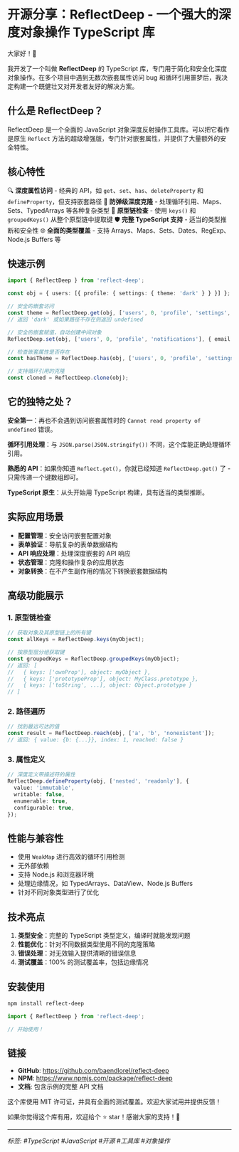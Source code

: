 # 开源分享：ReflectDeep - 一个强大的深度对象操作 TypeScript 库

大家好！👋

我开发了一个叫做 **ReflectDeep** 的 TypeScript 库，专门用于简化和安全化深度对象操作。在多个项目中遇到无数次嵌套属性访问 bug 和循环引用噩梦后，我决定构建一个既健壮又对开发者友好的解决方案。

## 什么是 ReflectDeep？

ReflectDeep 是一个全面的 JavaScript 对象深度反射操作工具库。可以把它看作是原生 `Reflect` 方法的超级增强版，专门针对嵌套属性，并提供了大量额外的安全特性。

## 核心特性

🔍 **深度属性访问** - 经典的 API，如 `get`、`set`、`has`、`deleteProperty` 和 `defineProperty`，但支持嵌套路径
🔄 **防弹级深度克隆** - 处理循环引用、Maps、Sets、TypedArrays 等各种复杂类型
🔑 **原型链检查** - 使用 `keys()` 和 `groupedKeys()` 从整个原型链中提取键
🛡️ **完整 TypeScript 支持** - 适当的类型推断和安全性
🌐 **全面的类型覆盖** - 支持 Arrays、Maps、Sets、Dates、RegExp、Node.js Buffers 等

## 快速示例

```typescript
import { ReflectDeep } from 'reflect-deep';

const obj = { users: [{ profile: { settings: { theme: 'dark' } } }] };

// 安全的嵌套访问
const theme = ReflectDeep.get(obj, ['users', 0, 'profile', 'settings', 'theme']);
// 返回 'dark' 或如果路径不存在则返回 undefined

// 安全的嵌套赋值，自动创建中间对象
ReflectDeep.set(obj, ['users', 0, 'profile', 'notifications'], { email: true });

// 检查嵌套属性是否存在
const hasTheme = ReflectDeep.has(obj, ['users', 0, 'profile', 'settings', 'theme']);

// 支持循环引用的克隆
const cloned = ReflectDeep.clone(obj);
```

## 它的独特之处？

**安全第一**：再也不会遇到访问嵌套属性时的 `Cannot read property of undefined` 错误。

**循环引用处理**：与 `JSON.parse(JSON.stringify())` 不同，这个库能正确处理循环引用。

**熟悉的 API**：如果你知道 `Reflect.get()`，你就已经知道 `ReflectDeep.get()` 了 - 只需传递一个键数组即可。

**TypeScript 原生**：从头开始用 TypeScript 构建，具有适当的类型推断。

## 实际应用场景

- **配置管理**：安全访问嵌套配置对象
- **表单验证**：导航复杂的表单数据结构
- **API 响应处理**：处理深度嵌套的 API 响应
- **状态管理**：克隆和操作复杂的应用状态
- **对象转换**：在不产生副作用的情况下转换嵌套数据结构

## 高级功能展示

### 1. 原型链检查

```typescript
// 获取对象及其原型链上的所有键
const allKeys = ReflectDeep.keys(myObject);

// 按原型层分组获取键
const groupedKeys = ReflectDeep.groupedKeys(myObject);
// 返回: [
//   { keys: ['ownProp'], object: myObject },
//   { keys: ['prototypeProp'], object: MyClass.prototype },
//   { keys: ['toString', ...], object: Object.prototype }
// ]
```

### 2. 路径遍历

```typescript
// 找到最远可达的值
const result = ReflectDeep.reach(obj, ['a', 'b', 'nonexistent']);
// 返回: { value: {b: {...}}, index: 1, reached: false }
```

### 3. 属性定义

```typescript
// 深度定义带描述符的属性
ReflectDeep.defineProperty(obj, ['nested', 'readonly'], {
  value: 'immutable',
  writable: false,
  enumerable: true,
  configurable: true,
});
```

## 性能与兼容性

- 使用 `WeakMap` 进行高效的循环引用检测
- 无外部依赖
- 支持 Node.js 和浏览器环境
- 处理边缘情况，如 TypedArrays、DataView、Node.js Buffers
- 针对不同对象类型进行了优化

## 技术亮点

1. **类型安全**：完整的 TypeScript 类型定义，编译时就能发现问题
2. **性能优化**：针对不同数据类型使用不同的克隆策略
3. **错误处理**：对无效输入提供清晰的错误信息
4. **测试覆盖**：100% 的测试覆盖率，包括边缘情况

## 安装使用

```bash
npm install reflect-deep
```

```typescript
import { ReflectDeep } from 'reflect-deep';

// 开始使用！
```

## 链接

- **GitHub**: https://github.com/baendlorel/reflect-deep
- **NPM**: https://www.npmjs.com/package/reflect-deep
- **文档**: 包含示例的完整 API 文档

这个库使用 MIT 许可证，并具有全面的测试覆盖。欢迎大家试用并提供反馈！

如果你觉得这个库有用，欢迎给个 ⭐️ star！感谢大家的支持！🚀

---

_标签: #TypeScript #JavaScript #开源 #工具库 #对象操作_
